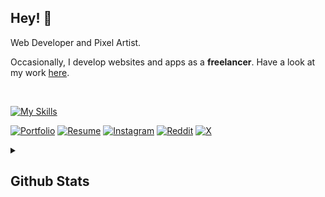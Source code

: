 ## Hey! 🙈

Web Developer and Pixel Artist.
<br>

Occasionally, I develop websites and apps as a **freelancer**. Have a look at my work [here](https://aleganza.dev/).

<br>

[![My Skills](https://skillicons.dev/icons?i=js,ts,css,svelte,react,electron,nextjs,tailwind,mysql,firebase,azure)](https://skillicons.dev)

[![Portfolio](https://img.shields.io/badge/Portfolio-f4ce34?style=for-the-badge&logo=codecrafters&logoColor=black)](https://aleganza.dev)
[![Resume](https://img.shields.io/badge/Resume-FFFFFF?style=for-the-badge&logo=googledocs&logoColor=black)](https://aleganza.dev/Alessio_Ganzarolli_Resume.pdf)
[![Instagram](https://img.shields.io/badge/Linkedin-0077B5?style=for-the-badge&logo=linkedin&logoColor=white)](www.linkedin.com/in/alessio-ganzarolli-87425a240)
[![Reddit](https://img.shields.io/badge/Reddit-FF4500?style=for-the-badge&logo=reddit&logoColor=white)](https://www.reddit.com/user/aleganza_/)
[![X](https://img.shields.io/badge/X-000000?style=for-the-badge&logo=x&logoColor=white)](https://x.com/aleganza__)

<details>
  <summary><h2>Github Stats</h2></summary>

  ![](https://komarev.com/ghpvc/?username=aleganza&style=for-the-badge&color=red)

   [![My Awesome Stats](https://awesome-github-stats.azurewebsites.net/user-stats/aleganza?cardType=level&theme=ayu-mirage&preferLogin=true)](https://git.io/awesome-stats-card)

  [![GitHub Streak](https://streak-stats.demolab.com/?user=aleganza&theme=dark)](https://git.io/streak-stats)
</details>
